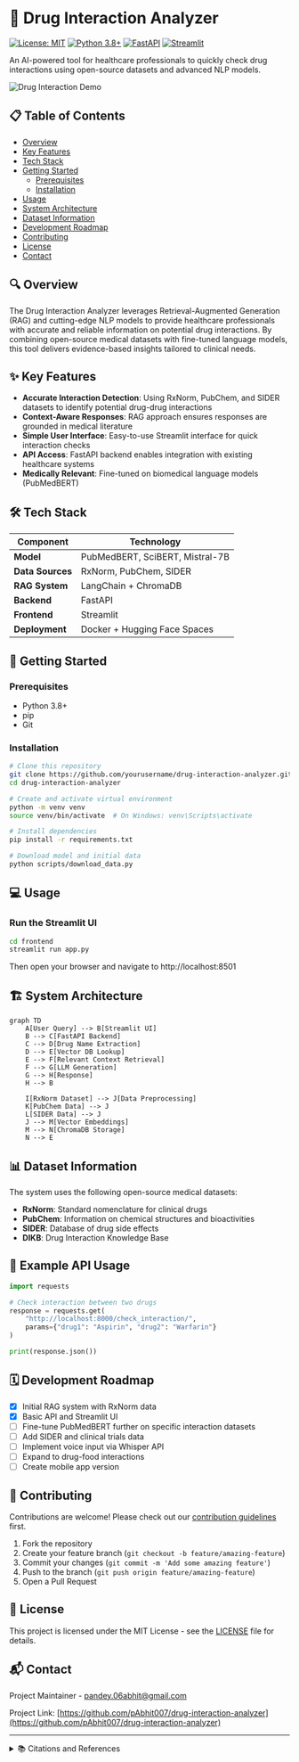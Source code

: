 # 🔬 Drug Interaction Analyzer

[![License: MIT](https://img.shields.io/badge/License-MIT-yellow.svg)](https://opensource.org/licenses/MIT)
[![Python 3.8+](https://img.shields.io/badge/python-3.8+-blue.svg)](https://www.python.org/downloads/)
[![FastAPI](https://img.shields.io/badge/FastAPI-0.95.0-green.svg)](https://fastapi.tiangolo.com/)
[![Streamlit](https://img.shields.io/badge/Streamlit-1.18.0-red.svg)](https://streamlit.io/)

An AI-powered tool for healthcare professionals to quickly check drug interactions using open-source datasets and advanced NLP models.

![Drug Interaction Demo](https://github.com/yourusername/drug-interaction-analyzer/blob/main/assets/demo.gif?raw=true)

## 📋 Table of Contents

- [Overview](#overview)
- [Key Features](#key-features)
- [Tech Stack](#tech-stack)
- [Getting Started](#getting-started)
  - [Prerequisites](#prerequisites)
  - [Installation](#installation)
- [Usage](#usage)
- [System Architecture](#system-architecture)
- [Dataset Information](#dataset-information)
- [Development Roadmap](#development-roadmap)
- [Contributing](#contributing)
- [License](#license)
- [Contact](#contact)

## 🔍 Overview

The Drug Interaction Analyzer leverages Retrieval-Augmented Generation (RAG) and cutting-edge NLP models to provide healthcare professionals with accurate and reliable information on potential drug interactions. By combining open-source medical datasets with fine-tuned language models, this tool delivers evidence-based insights tailored to clinical needs.

## ✨ Key Features

- **Accurate Interaction Detection**: Using RxNorm, PubChem, and SIDER datasets to identify potential drug-drug interactions
- **Context-Aware Responses**: RAG approach ensures responses are grounded in medical literature
- **Simple User Interface**: Easy-to-use Streamlit interface for quick interaction checks
- **API Access**: FastAPI backend enables integration with existing healthcare systems
- **Medically Relevant**: Fine-tuned on biomedical language models (PubMedBERT)

## 🛠️ Tech Stack

| Component | Technology |
|-----------|------------|
| **Model** | PubMedBERT, SciBERT, Mistral-7B |
| **Data Sources** | RxNorm, PubChem, SIDER |
| **RAG System** | LangChain + ChromaDB |
| **Backend** | FastAPI |
| **Frontend** | Streamlit |
| **Deployment** | Docker + Hugging Face Spaces |

## 🚀 Getting Started

### Prerequisites

- Python 3.8+
- pip
- Git

### Installation

```bash
# Clone this repository
git clone https://github.com/yourusername/drug-interaction-analyzer.git
cd drug-interaction-analyzer

# Create and activate virtual environment
python -m venv venv
source venv/bin/activate  # On Windows: venv\Scripts\activate

# Install dependencies
pip install -r requirements.txt

# Download model and initial data
python scripts/download_data.py
```

## 💻 Usage


### Run the Streamlit UI

```bash
cd frontend
streamlit run app.py
```

Then open your browser and navigate to http://localhost:8501

## 🏗️ System Architecture

```mermaid
graph TD
    A[User Query] --> B[Streamlit UI]
    B --> C[FastAPI Backend]
    C --> D[Drug Name Extraction]
    D --> E[Vector DB Lookup]
    E --> F[Relevant Context Retrieval]
    F --> G[LLM Generation]
    G --> H[Response]
    H --> B
    
    I[RxNorm Dataset] --> J[Data Preprocessing]
    K[PubChem Data] --> J
    L[SIDER Data] --> J
    J --> M[Vector Embeddings]
    M --> N[ChromaDB Storage]
    N --> E
```

## 📊 Dataset Information

The system uses the following open-source medical datasets:

- **RxNorm**: Standard nomenclature for clinical drugs
- **PubChem**: Information on chemical structures and bioactivities
- **SIDER**: Database of drug side effects
- **DIKB**: Drug Interaction Knowledge Base

## 📝 Example API Usage

```python
import requests

# Check interaction between two drugs
response = requests.get(
    "http://localhost:8000/check_interaction/",
    params={"drug1": "Aspirin", "drug2": "Warfarin"}
)

print(response.json())
```

## 🗓️ Development Roadmap

- [x] Initial RAG system with RxNorm data
- [x] Basic API and Streamlit UI
- [ ] Fine-tune PubMedBERT further on specific interaction datasets
- [ ] Add SIDER and clinical trials data
- [ ] Implement voice input via Whisper API
- [ ] Expand to drug-food interactions
- [ ] Create mobile app version

## 🤝 Contributing

Contributions are welcome! Please check out our [contribution guidelines](CONTRIBUTING.md) first.

1. Fork the repository
2. Create your feature branch (`git checkout -b feature/amazing-feature`)
3. Commit your changes (`git commit -m 'Add some amazing feature'`)
4. Push to the branch (`git push origin feature/amazing-feature`)
5. Open a Pull Request

## 📄 License

This project is licensed under the MIT License - see the [LICENSE](LICENSE) file for details.

## 📬 Contact

Project Maintainer - [pandey.06abhit@gmail.com](mailto:pandey.06abhit@gmail.com)

Project Link: [https://github.com/pAbhit007/drug-interaction-analyzer](https://github.com/pAbhit007/drug-interaction-analyzer)

---

<details>
<summary>📚 Citations and References</summary>

- Nelson SJ, Zeng K, Kilbourne J, Powell T, Moore R. Normalized names for clinical drugs: RxNorm at 6 years. J Am Med Inform Assoc. 2011;18(4):441-448.
- Kuhn M, Letunic I, Jensen LJ, Bork P. The SIDER database of drugs and side effects. Nucleic Acids Res. 2016;44(D1):D1075-D1079.
- Gu Y, Tinn R, Cheng H, et al. Domain-Specific Language Model Pretraining for Biomedical Natural Language Processing. ACM Trans Comput Healthc. 2021;3(1):1-23.

</details>
